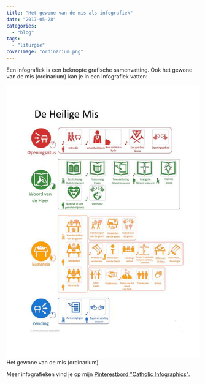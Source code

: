 ```yaml
---
title: "Het gewone van de mis als infografiek"
date: "2017-05-28"
categories: 
  - "blog"
tags: 
  - "liturgie"
coverImage: "ordinarium.png"
---
```


Een infografiek is een beknopte grafische samenvatting. Ook het gewone van de mis (ordinarium) kan je in een infografiek vatten:

[![](images/HMis-724x1024.jpeg)](images/HMis.jpeg) Het gewone van de mis (ordinarium)

Meer infografieken vind je op mijn [Pinterestbord "Catholic Infographics"](https://www.pinterest.com/vicmortelmans/catholic-infographics/).
